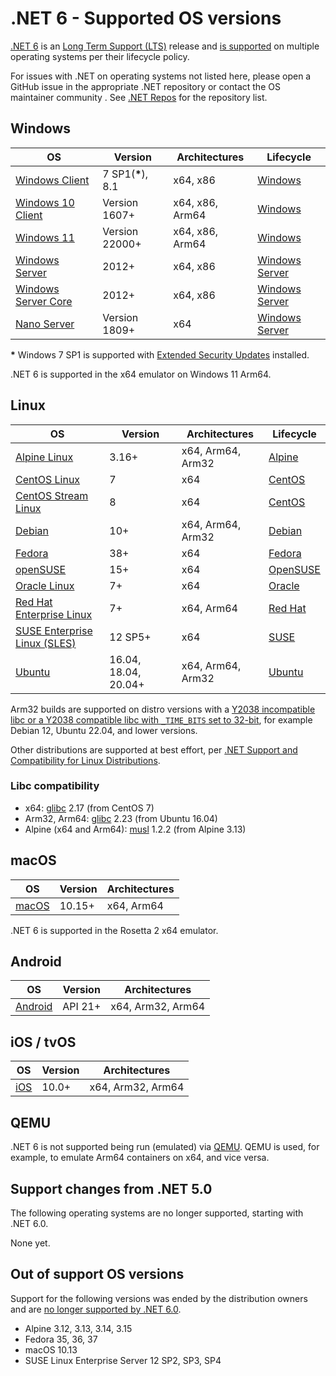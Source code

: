 # .NET 6 - Supported OS versions

[.NET 6](README.md) is an [Long Term Support (LTS)](../../release-policies.md) release and [is supported](../../microsoft-support.md) on multiple operating systems per their lifecycle policy.

For issues with .NET on operating systems not listed here, please open a GitHub issue in the appropriate .NET repository or contact the OS maintainer community . See [.NET Repos](../../Documentation/core-repos.md) for the repository list.

## Windows

OS                                    | Version                 | Architectures   | Lifecycle
--------------------------------------|-------------------------|-----------------|----------
[Windows Client][Windows-client]      | 7 SP1(**\***), 8.1      | x64, x86        | [Windows][Windows-lifecycle]
[Windows 10 Client][Windows-client]   | Version 1607+           | x64, x86, Arm64 | [Windows][Windows-lifecycle]
[Windows 11][Windows-client]   | Version 22000+           | x64, x86, Arm64 | [Windows][Windows-lifecycle]
[Windows Server][Windows-Server]      | 2012+                | x64, x86        | [Windows Server][Windows-Server-lifecycle]
[Windows Server Core][Windows-Server] | 2012+                | x64, x86        | [Windows Server][Windows-Server-lifecycle]
[Nano Server][Nano-Server]            | Version 1809+           | x64             | [Windows Server][Windows-Server-lifecycle]

**\*** Windows 7 SP1 is supported with [Extended Security Updates](https://learn.microsoft.com/troubleshoot/windows-client/windows-7-eos-faq/windows-7-extended-security-updates-faq) installed.

[Windows-client]: https://www.microsoft.com/windows/
[Windows-lifecycle]: https://support.microsoft.com/help/13853/windows-lifecycle-fact-sheet
[win-client-docker]: https://hub.docker.com/_/microsoft-windows
[Windows-Server-lifecycle]: https://learn.microsoft.com/windows-server/get-started/windows-server-release-info
[Nano-Server]: https://learn.microsoft.com/windows-server/get-started/getting-started-with-nano-server
[Windows-Server]: https://learn.microsoft.com/windows-server/

.NET 6 is supported in the x64 emulator on Windows 11 Arm64.

## Linux

OS                                    | Version               | Architectures     | Lifecycle
--------------------------------------|-----------------------|-------------------|----------
[Alpine Linux][Alpine]                | 3.16+                 | x64, Arm64, Arm32 | [Alpine][Alpine-lifecycle]
[CentOS Linux][CentOS]                | 7                     | x64               | [CentOS][CentOS-lifecycle]
[CentOS Stream Linux][CentOS]         | 8                     | x64               | [CentOS][CentOS-lifecycle]
[Debian][Debian]                      | 10+                   | x64, Arm64, Arm32 | [Debian][Debian-lifecycle]
[Fedora][Fedora]                      | 38+                   | x64               | [Fedora][Fedora-lifecycle]
[openSUSE][OpenSUSE]                  | 15+                   | x64               | [OpenSUSE][OpenSUSE-lifecycle]
[Oracle Linux][Oracle-Linux]          | 7+                    | x64               | [Oracle][Oracle-lifecycle]
[Red Hat Enterprise Linux][RHEL]      | 7+                    | x64, Arm64        | [Red Hat][RHEL-lifecycle]
[SUSE Enterprise Linux (SLES)][SLES]  | 12 SP5+               | x64               | [SUSE][SLES-lifecycle]
[Ubuntu][Ubuntu]                      | 16.04, 18.04, 20.04+  | x64, Arm64, Arm32 | [Ubuntu][Ubuntu-lifecycle]

Arm32 builds are supported on distro versions with a [Y2038 incompatible libc or a Y2038 compatible libc with `_TIME_BITS` set to 32-bit](https://github.com/dotnet/core/discussions/9285), for example Debian 12, Ubuntu 22.04, and lower versions.

Other distributions are supported at best effort, per [.NET Support and Compatibility for Linux Distributions](../../linux-support.md).

### Libc compatibility

- x64: [glibc][glibc] 2.17 (from CentOS 7)
- Arm32, Arm64: [glibc][glibc] 2.23 (from Ubuntu 16.04)
- Alpine (x64 and Arm64): [musl][musl] 1.2.2 (from Alpine 3.13)

[Alpine]: https://alpinelinux.org/
[Alpine-lifecycle]: https://alpinelinux.org/releases/
[CentOS]: https://www.centos.org/
[CentOS-lifecycle]:https://wiki.centos.org/FAQ/General
[CentOS-docker]: https://hub.docker.com/_/centos
[CentOS-pm]: https://learn.microsoft.com/dotnet/core/install/linux-package-manager-centos8
[Debian]: https://www.debian.org/
[Debian-lifecycle]: https://wiki.debian.org/DebianReleases
[Debian-pm]: https://learn.microsoft.com/dotnet/core/install/linux-package-manager-debian10
[Fedora]: https://getfedora.org/
[Fedora-lifecycle]: https://fedoraproject.org/wiki/End_of_life
[Fedora-docker]: https://hub.docker.com/_/fedora
[Fedora-msft-pm]: https://learn.microsoft.com/dotnet/core/install/linux-package-manager-fedora32
[Fedora-pm]: https://fedoraproject.org/wiki/DotNet
[OpenSUSE]: https://opensuse.org/
[OpenSUSE-lifecycle]: https://en.opensuse.org/Lifetime
[OpenSUSE-docker]: https://hub.docker.com/r/opensuse/leap
[OpenSUSE-pm]: https://learn.microsoft.com/dotnet/core/install/linux-package-manager-opensuse15
[Oracle-Linux]: https://www.oracle.com/linux/
[Oracle-Lifecycle]: https://www.oracle.com/a/ocom/docs/elsp-lifetime-069338.pdf
[RHEL]: https://www.redhat.com/en/technologies/linux-platforms/enterprise-linux
[RHEL-lifecycle]: https://access.redhat.com/support/policy/updates/errata/
[RHEL-msft-pm]: https://learn.microsoft.com/dotnet/core/install/linux-package-manager-rhel8
[RHEL-pm]: https://access.redhat.com/documentation/en-us/red_hat_enterprise_linux/8/html/developing_.net_applications_in_rhel_8/using-net-core-on-rhel_gsg#installing-net-core_gsg
[SLES]: https://www.suse.com/products/server/
[SLES-lifecycle]: https://www.suse.com/lifecycle/
[SLES-pm]: https://learn.microsoft.com/dotnet/core/install/linux-package-manager-sles15
[Ubuntu]: https://ubuntu.com/
[Ubuntu-lifecycle]: https://wiki.ubuntu.com/Releases
[Ubuntu-pm]: https://learn.microsoft.com/dotnet/core/install/linux-package-manager-ubuntu-2004
[glibc]: https://www.gnu.org/software/libc/
[musl]: https://musl.libc.org/

## macOS

OS                            | Version                   | Architectures     |
------------------------------|---------------------------|-------------------|
[macOS][macOS]                | 10.15+                    | x64, Arm64        |

[macOS]: https://support.apple.com/macos

.NET 6 is supported in the Rosetta 2 x64 emulator.

## Android

OS                            | Version                 | Architectures     |
------------------------------|-------------------------|-------------------|
[Android][Android]            | API 21+                 | x64, Arm32, Arm64 |

[Android]: https://support.google.com/android

## iOS / tvOS

OS                            | Version                 | Architectures     |
------------------------------|-------------------------|-------------------|
[iOS][iOS]                    | 10.0+                   | x64, Arm32, Arm64 |

[iOS]: https://support.apple.com/ios

## QEMU

.NET 6 is not supported being run (emulated) via [QEMU](https://www.qemu.org/). QEMU is used, for example, to emulate Arm64 containers on x64, and vice versa.

## Support changes from .NET 5.0

The following operating systems are no longer supported, starting with .NET 6.0.

None yet.

## Out of support OS versions

Support for the following versions was ended by the distribution owners and are [no longer supported by .NET 6.0][OS-lifecycle-policy].

- Alpine 3.12, 3.13, 3.14, 3.15
- Fedora 35, 36, 37
- macOS 10.13
- SUSE Linux Enterprise Server 12 SP2, SP3, SP4

[OS-lifecycle-policy]: https://github.com/dotnet/core/blob/main/os-lifecycle-policy.md

